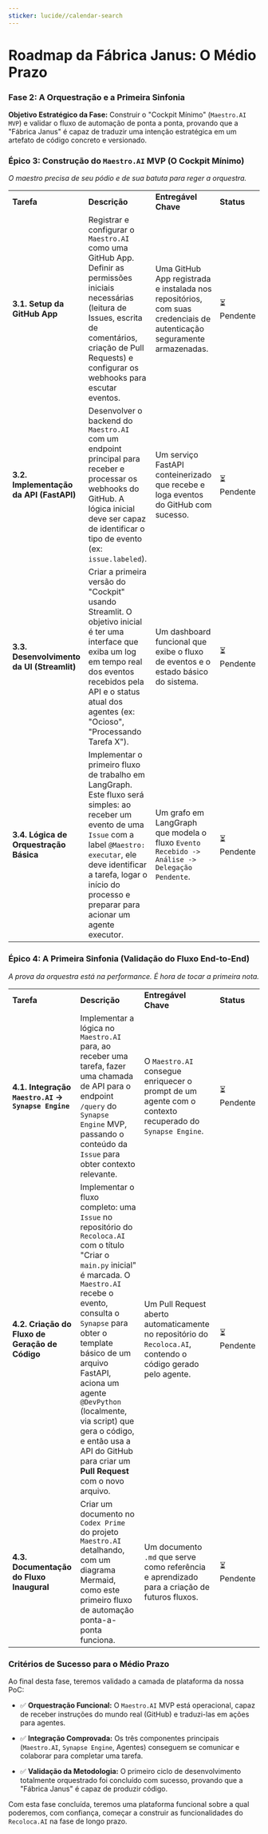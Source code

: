 ```yaml
---
sticker: lucide//calendar-search
---
```

# Roadmap da Fábrica Janus: O Médio Prazo

### Fase 2: A Orquestração e a Primeira Sinfonia

**Objetivo Estratégico da Fase:** Construir o "Cockpit Mínimo" (`Maestro.AI MVP`) e validar o fluxo de automação de ponta a ponta, provando que a "Fábrica Janus" é capaz de traduzir uma intenção estratégica em um artefato de código concreto e versionado.

### **Épico 3: Construção do `Maestro.AI` MVP (O Cockpit Mínimo)**

_O maestro precisa de seu pódio e de sua batuta para reger a orquestra._

|   |   |   |   |
|---|---|---|---|
|**Tarefa**|**Descrição**|**Entregável Chave**|**Status**|
|**3.1. Setup da GitHub App**|Registrar e configurar o `Maestro.AI` como uma GitHub App. Definir as permissões iniciais necessárias (leitura de Issues, escrita de comentários, criação de Pull Requests) e configurar os webhooks para escutar eventos.|Uma GitHub App registrada e instalada nos repositórios, com suas credenciais de autenticação seguramente armazenadas.|⏳ Pendente|
|**3.2. Implementação da API (FastAPI)**|Desenvolver o backend do `Maestro.AI` com um endpoint principal para receber e processar os webhooks do GitHub. A lógica inicial deve ser capaz de identificar o tipo de evento (ex: `issue.labeled`).|Um serviço FastAPI conteinerizado que recebe e loga eventos do GitHub com sucesso.|⏳ Pendente|
|**3.3. Desenvolvimento da UI (Streamlit)**|Criar a primeira versão do "Cockpit" usando Streamlit. O objetivo inicial é ter uma interface que exiba um log em tempo real dos eventos recebidos pela API e o status atual dos agentes (ex: "Ocioso", "Processando Tarefa X").|Um dashboard funcional que exibe o fluxo de eventos e o estado básico do sistema.|⏳ Pendente|
|**3.4. Lógica de Orquestração Básica**|Implementar o primeiro fluxo de trabalho em LangGraph. Este fluxo será simples: ao receber um evento de uma `Issue` com a label `@Maestro: executar`, ele deve identificar a tarefa, logar o início do processo e preparar para acionar um agente executor.|Um grafo em LangGraph que modela o fluxo `Evento Recebido -> Análise -> Delegação Pendente`.|⏳ Pendente|

### **Épico 4: A Primeira Sinfonia (Validação do Fluxo End-to-End)**

_A prova da orquestra está na performance. É hora de tocar a primeira nota._

|   |   |   |   |
|---|---|---|---|
|**Tarefa**|**Descrição**|**Entregável Chave**|**Status**|
|**4.1. Integração `Maestro.AI` -> `Synapse Engine`**|Implementar a lógica no `Maestro.AI` para, ao receber uma tarefa, fazer uma chamada de API para o endpoint `/query` do `Synapse Engine` MVP, passando o conteúdo da `Issue` para obter contexto relevante.|O `Maestro.AI` consegue enriquecer o prompt de um agente com o contexto recuperado do `Synapse Engine`.|⏳ Pendente|
|**4.2. Criação do Fluxo de Geração de Código**|Implementar o fluxo completo: uma `Issue` no repositório do `Recoloca.AI` com o título "Criar o `main.py` inicial" é marcada. O `Maestro.AI` recebe o evento, consulta o `Synapse` para obter o template básico de um arquivo FastAPI, aciona um agente `@DevPython` (localmente, via script) que gera o código, e então usa a API do GitHub para criar um **Pull Request** com o novo arquivo.|Um Pull Request aberto automaticamente no repositório do `Recoloca.AI`, contendo o código gerado pelo agente.|⏳ Pendente|
|**4.3. Documentação do Fluxo Inaugural**|Criar um documento no `Codex Prime` do projeto `Maestro.AI` detalhando, com um diagrama Mermaid, como este primeiro fluxo de automação ponta-a-ponta funciona.|Um documento `.md` que serve como referência e aprendizado para a criação de futuros fluxos.|⏳ Pendente|

### **Critérios de Sucesso para o Médio Prazo**

Ao final desta fase, teremos validado a camada de plataforma da nossa PoC:

- ✅ **Orquestração Funcional:** O `Maestro.AI` MVP está operacional, capaz de receber instruções do mundo real (GitHub) e traduzi-las em ações para agentes.
    
- ✅ **Integração Comprovada:** Os três componentes principais (`Maestro.AI`, `Synapse Engine`, Agentes) conseguem se comunicar e colaborar para completar uma tarefa.
    
- ✅ **Validação da Metodologia:** O primeiro ciclo de desenvolvimento totalmente orquestrado foi concluído com sucesso, provando que a "Fábrica Janus" é capaz de produzir código.
    

Com esta fase concluída, teremos uma plataforma funcional sobre a qual poderemos, com confiança, começar a construir as funcionalidades do `Recoloca.AI` na fase de longo prazo.